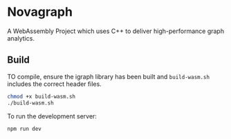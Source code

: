 # Novagraph
A WebAssembly Project which uses C++ to deliver high-performance graph analytics.

## Build
TO compile, ensure the igraph library has been built and `build-wasm.sh` includes the correct header files.
```bash
chmod +x build-wasm.sh
./build-wasm.sh
```

To run the development server:
```bash
npm run dev
```


<!---
This template provides a minimal setup to get React working in Vite with HMR and some ESLint rules.

Currently, two official plugins are available:

- [@vitejs/plugin-react](https://github.com/vitejs/vite-plugin-react/blob/main/packages/plugin-react/README.md) uses [Babel](https://babeljs.io/) for Fast Refresh
- [@vitejs/plugin-react-swc](https://github.com/vitejs/vite-plugin-react-swc) uses [SWC](https://swc.rs/) for Fast Refresh
-->
